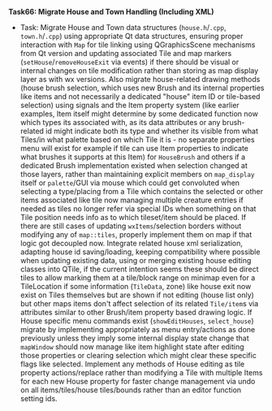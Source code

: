 **Task66: Migrate House and Town Handling (Including XML)**
-   Task: Migrate House and Town data structures (`house.h`/`.cpp`, `town.h`/`.cpp`) using appropriate Qt data structures, ensuring proper interaction with `Map` for tile linking using QGraphicsScene mechanisms from Qt version and updating associated Tile and map markers (`setHouse`/`removeHouseExit` via events) if there should be visual or internal changes on tile modification rather than storing as map display layer as with wx versions. Also migrate house-related drawing methods (house brush selection, which uses new Brush and its internal properties like items and not necessarily a dedicated "house" item ID or tile-based selection) using signals and the Item property system (like earlier examples, Item itself might determine by some dedicated function now which types its associated with, as its data attributes or any brush-related id might indicate both its type and whether its visible from what Tiles/in what palette based on which Tile it is - no separate properties menu will exist for example if tile can use Item properties to indicate what brushes it supports at this Item) for `HouseBrush` and others if a dedicated Brush implementation existed when selection changed at those layers, rather than maintaining explicit members on `map_display` itself or `palette`/GUI via mouse which could get convoluted when selecting a type/placing from a Tile which contains the selected or other items associated like tile now managing multiple creature entries if needed as tiles no longer refer via special IDs when something on that Tile position needs info as to which tileset/item should be placed. If there are still cases of updating `wxItems`/selection borders without modifying any of `map::tiles`, properly implement them on map if that logic got decoupled now. Integrate related house xml serialization, adapting house id saving/loading, keeping compatibility where possible when updating existing data, using or merging existing house editing classes into QTile, if the current intention seems these should be direct tiles to allow marking them at a tile/block range on minimap even for a TileLocation if some information (`TileData`, zone) like house exit now exist on Tiles themselves but are shown if not editing (house list only) but other maps items don't affect selection of its related `Tile/item`s via attributes similar to other Brush/item property based drawing logic. If House specific menu commands exist (`showEditHouses`, `select_house`) migrate by implementing appropriately as menu entry/actions as done previously unless they imply some internal display state change that `mapWindow` should now manage like item highlight state after editing those properties or clearing selection which might clear these specific flags like selected. Implement any methods of House editing as tile property actions/replace rather than modifying a Tile with multiple Items for each new House property for faster change management via undo on all items/tiles/house tiles/bounds rather than an editor function setting ids.
